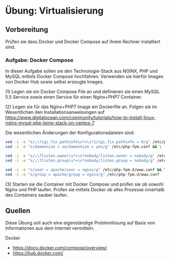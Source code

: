 # Übung: Virtualisierung

## Vorbereitung

Prüfen sie dass Docker und Docker Compose auf ihrem Rechner installiert sind.

### Aufgabe: Docker Compose

In dieser Aufgabe sollen sie den Technologie-Stack aus NGINX, PHP und MySQL mittels Docker Compose hochfahren. Verwenden sie hierfür Images von Docker Hub sowie selbst erzeugte Images.

(1) Legen sie ein Docker Compose File an und definieren sie einen MySQL 5.5 Service sowie einen Service für einen Nginx+PHP7 Container.

(2) Legen sie für das Nginx+PHP7 Image ein Dockerfile an. Folgen sie im Wesentlichen den Installationsanweisungen auf https://www.digitalocean.com/community/tutorials/how-to-install-linux-nginx-mysql-php-lemp-stack-on-centos-7

Die wesentlichen Änderungen der Konfigurationsdateien sind:
```bash
sed -i -e "s/;\?cgi.fix_pathinfo\s*=\s*1/cgi.fix_pathinfo = 0/g" /etc/php.ini && \
sed -i -e "s/daemonize = no/daemonize = yes/g" /etc/php-fpm.conf && \

sed -i -e "s/;\?listen.owner\s*=\s*nobody/listen.owner = nobody/g" /etc/php-fpm.d/www.conf && \
sed -i -e "s/;\?listen.group\s*=\s*nobody/listen.group = nobody/g" /etc/php-fpm.d/www.conf && \

sed -i -e "s/user = apache/user = nginx/g" /etc/php-fpm.d/www.conf && \
sed -i -e "s/group = apache/group = nginx/g" /etc/php-fpm.d/www.conf
```

(3) Starten sie die Container mit Docker Compose und prüfen sie ob sowohl Nginx und PHP laufen.
Prüfen sie mittels Docker ob alles Prozesse innerhalb des Containers sauber laufen.

## Quellen
Diese Übung soll auch eine eigenständige Problemlösung auf Basis von Informationen aus dem Internet vermitteln.

Docker
* https://docs.docker.com/compose/overview/
* https://hub.docker.com/
